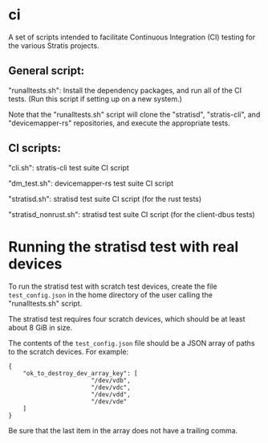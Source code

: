# ci

A set of scripts intended to facilitate Continuous Integration (CI) testing for the various Stratis projects.

## General script:

"runalltests.sh": Install the dependency packages, and run all of the CI tests.  (Run this script if setting up on a new system.)

Note that the "runalltests.sh" script will clone the "stratisd", "stratis-cli", and "devicemapper-rs" repositories, and execute the appropriate tests.

## CI scripts:

"cli.sh": stratis-cli test suite CI script

"dm_test.sh": devicemapper-rs test suite CI script

"stratisd.sh": stratisd test suite CI script (for the rust tests)

"stratisd_nonrust.sh": stratisd test suite CI script (for the client-dbus tests)

# Running the stratisd test with real devices

To run the stratisd test with scratch test devices, create the file `test_config.json` in the home directory of the user calling the "runalltests.sh" script.

The stratisd test requires four scratch devices, which should be at least about 8 GiB in size.

The contents of the `test_config.json` file should be a JSON array of paths to the scratch devices.  For example:

```
{
    "ok_to_destroy_dev_array_key": [
    				   "/dev/vdb",
    				   "/dev/vdc",
    				   "/dev/vdd",
    				   "/dev/vde"
    ]
}
```

Be sure that the last item in the array does not have a trailing comma.
